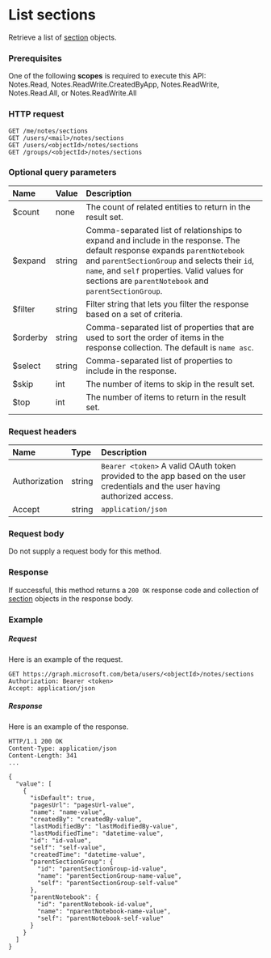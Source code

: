 # List sections

Retrieve a list of [section](../resources/section.md) objects.
### Prerequisites
One of the following **scopes** is required to execute this API:  
Notes.Read, Notes.ReadWrite.CreatedByApp, Notes.ReadWrite, Notes.Read.All, or Notes.ReadWrite.All
### HTTP request
<!-- { "blockType": "ignored" } -->
```http
GET /me/notes/sections
GET /users/<mail>/notes/sections
GET /users/<objectId>/notes/sections
GET /groups/<objectId>/notes/sections
```
### Optional query parameters
|Name|Value|Description|
|:---------------|:--------|:-------|
|$count|none|The count of related entities to return in the result set.|
|$expand|string|Comma-separated list of relationships to expand and include in the response. The default response expands `parentNotebook` and `parentSectionGroup` and selects their `id`, `name`, and `self` properties. Valid values for sections are `parentNotebook` and `parentSectionGroup`. |
|$filter|string|Filter string that lets you filter the response based on a set of criteria.|
|$orderby|string|Comma-separated list of properties that are used to sort the order of items in the response collection. The default is `name asc`.|
|$select|string|Comma-separated list of properties to include in the response.|
|$skip|int|The number of items to skip in the result set.|
|$top|int|The number of items to return in the result set.|

### Request headers
| Name       | Type | Description|
|:-----------|:------|:----------|
| Authorization  | string  | `Bearer <token>` A valid OAuth token provided to the app based on the user credentials and the user having authorized access. |
| Accept | string | `application/json` |  

### Request body
Do not supply a request body for this method.
### Response
If successful, this method returns a `200 OK` response code and collection of [section](../resources/section.md) objects in the response body.
### Example
##### Request
Here is an example of the request. 
<!-- {
  "blockType": "request",
  "name": "get_sections"
}-->
```http
GET https://graph.microsoft.com/beta/users/<objectId>/notes/sections
Authorization: Bearer <token>
Accept: application/json
```

##### Response
Here is an example of the response.
<!-- {
  "blockType": "response",
  "truncated": false,
  "@odata.type": "microsoft.graph.section",
  "isCollection": true
} -->
```http
HTTP/1.1 200 OK
Content-Type: application/json
Content-Length: 341
...

{
  "value": [
    {
      "isDefault": true,
      "pagesUrl": "pagesUrl-value",
      "name": "name-value",
      "createdBy": "createdBy-value",
      "lastModifiedBy": "lastModifiedBy-value",
      "lastModifiedTime": "datetime-value",
      "id": "id-value",
      "self": "self-value",
      "createdTime": "datetime-value",
      "parentSectionGroup": {
        "id": "parentSectionGroup-id-value",
        "name": "parentSectionGroup-name-value",
        "self": "parentSectionGroup-self-value"
      },
      "parentNotebook": {
        "id": "parentNotebook-id-value",
        "name": "nparentNotebook-name-value",
        "self": "parentNotebook-self-value"
      }
    }
  ]
}
```

<!-- uuid: 8fcb5dbc-d5aa-4681-8e31-b001d5168d79
2015-10-25 14:57:30 UTC -->
<!-- {
  "type": "#page.annotation",
  "description": "List sections",
  "keywords": "",
  "section": "documentation",
  "tocPath": ""
}-->